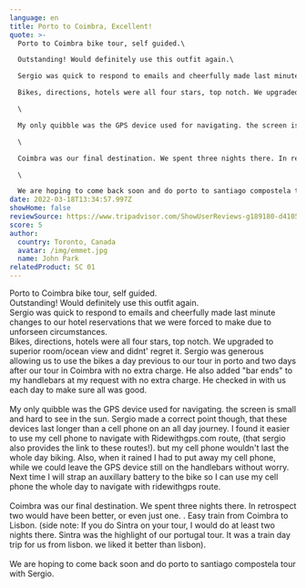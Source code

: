 ```yaml
---
language: en
title: Porto to Coimbra, Excellent!
quote: >-
  Porto to Coimbra bike tour, self guided.\

  Outstanding! Would definitely use this outfit again.\

  Sergio was quick to respond to emails and cheerfully made last minute changes to our hotel reservations that we were forced to make due to unforseen circumstances.\

  Bikes, directions, hotels were all four stars, top notch. We upgraded to superior room/ocean view and didnt' regret it. Sergio was generous allowing us to use the bikes a day previous to our tour in porto and two days after our tour in Coimbra with no extra charge. He also added "bar ends" to my handlebars at my request with no extra charge. He checked in with us each day to make sure all was good.\

  \

  My only quibble was the GPS device used for navigating. the screen is small and hard to see in the sun. Sergio made a correct point though, that these devices last longer than a cell phone on an all day journey. I found it easier to use my cell phone to navigate with Ridewithgps.com route, (that sergio also provides the link to these routes!). but my cell phone wouldn't last the whole day biking. Also, when it rained I had to put away my cell phone, while we could leave the GPS device still on the handlebars without worry. Next time I will strap an auxillary battery to the bike so I can use my cell phone the whole day to navigate with ridewithgps route.\

  \

  Coimbra was our final destination. We spent three nights there. In retrospect two would have been better, or even just one. . Easy train from Coimbra to Lisbon. (side note: If you do Sintra on your tour, I would do at least two nights there. Sintra was the highlight of our portugal tour. It was a train day trip for us from lisbon. we liked it better than lisbon).\

  \

  We are hoping to come back soon and do porto to santiago compostela tour with Sergio.
date: 2022-03-18T13:34:57.997Z
showHome: false
reviewSource: https://www.tripadvisor.com/ShowUserReviews-g189180-d4105907-r833155371-Top_Bike_Tours_Portugal-Porto_Porto_District_Northern_Portugal.html
score: 5
author:
  country: Toronto, Canada
  avatar: /img/emmet.jpg
  name: John Park
relatedProduct: SC 01
---
```

Porto to Coimbra bike tour, self guided.\
Outstanding! Would definitely use this outfit again.\
Sergio was quick to respond to emails and cheerfully made last minute changes to our hotel reservations that we were forced to make due to unforseen circumstances.\
Bikes, directions, hotels were all four stars, top notch. We upgraded to superior room/ocean view and didnt' regret it. Sergio was generous allowing us to use the bikes a day previous to our tour in porto and two days after our tour in Coimbra with no extra charge. He also added "bar ends" to my handlebars at my request with no extra charge. He checked in with us each day to make sure all was good.\
\
My only quibble was the GPS device used for navigating. the screen is small and hard to see in the sun. Sergio made a correct point though, that these devices last longer than a cell phone on an all day journey. I found it easier to use my cell phone to navigate with Ridewithgps.com route, (that sergio also provides the link to these routes!). but my cell phone wouldn't last the whole day biking. Also, when it rained I had to put away my cell phone, while we could leave the GPS device still on the handlebars without worry. Next time I will strap an auxillary battery to the bike so I can use my cell phone the whole day to navigate with ridewithgps route.\
\
Coimbra was our final destination. We spent three nights there. In retrospect two would have been better, or even just one. . Easy train from Coimbra to Lisbon. (side note: If you do Sintra on your tour, I would do at least two nights there. Sintra was the highlight of our portugal tour. It was a train day trip for us from lisbon. we liked it better than lisbon).\
\
We are hoping to come back soon and do porto to santiago compostela tour with Sergio.
